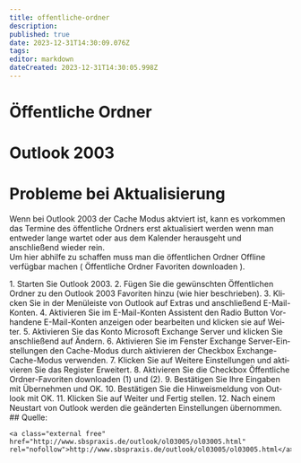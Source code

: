 ```yaml
---
title: offentliche-ordner
description: 
published: true
date: 2023-12-31T14:30:09.076Z
tags: 
editor: markdown
dateCreated: 2023-12-31T14:30:05.998Z
---
```


# Öffentliche Ordner

# <span class="mw-headline" id="bkmrk-outlook-2003-1">Outlook 2003</span>

# <span class="mw-headline" id="bkmrk-probleme-bei-aktuali-1">Probleme bei Aktualisierung</span>

Wenn bei Outlook 2003 der Cache Modus aktviert ist, kann es vorkommen das Termine des öffentliche Ordners erst aktualisiert werden wenn man entweder lange wartet oder aus dem Kalender herausgeht und anschließend wieder rein.  
Um hier abhilfe zu schaffen muss man die öffentlichen Ordner Offline verfügbar machen ( Öffentliche Ordner Favoriten downloaden ).

<div class="vector-body" id="bkmrk-starten-sie-outlook-"><div class="mw-body-content mw-content-ltr" dir="ltr" lang="de"><div class="mw-parser-output">1. Starten Sie Outlook 2003.
2. Fügen Sie die gewünschten Öffentlichen Ordner zu den Outlook 2003 Favoriten hinzu (wie hier beschrieben).
3. Klicken Sie in der Menüleiste von Outlook auf Extras und anschließend E-Mail-Konten.
4. Aktivieren Sie im E-Mail-Konten Assistent den Radio Button Vorhandene E-Mail-Konten anzeigen oder bearbeiten und klicken sie auf Weiter.
5. Aktivieren Sie das Konto Microsoft Exchange Server und klicken Sie anschließend auf Ändern.
6. Aktivieren Sie im Fenster Exchange Server-Einstellungen den Cache-Modus durch aktivieren der Checkbox Exchange-Cache-Modus verwenden.
7. Klicken Sie auf Weitere Einstellungen und aktivieren Sie das Register Erweitert.
8. Aktivieren Sie die Checkbox Öffentliche Ordner-Favoriten downloaden (1) und (2).
9. Bestätigen Sie Ihre Eingaben mit Übernehmen und OK.
10. Bestätigen Sie die Hinweismeldung von Outlook mit OK.
11. Klicken Sie auf Weiter und Fertig stellen.
12. Nach einem Neustart von Outlook werden die geänderten Einstellungen übernommen.

</div></div></div>## <span class="mw-headline" id="bkmrk-quelle%3A-1">Quelle:</span>

```
<a class="external free" href="http://www.sbspraxis.de/outlook/ol03005/ol03005.html" rel="nofollow">http://www.sbspraxis.de/outlook/ol03005/ol03005.html</a>
```